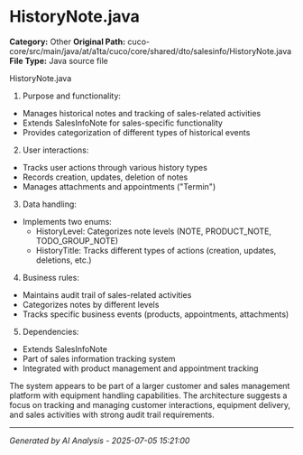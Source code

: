 # HistoryNote.java

**Category:** Other
**Original Path:** cuco-core/src/main/java/at/a1ta/cuco/core/shared/dto/salesinfo/HistoryNote.java
**File Type:** Java source file

HistoryNote.java
1. Purpose and functionality:
- Manages historical notes and tracking of sales-related activities
- Extends SalesInfoNote for sales-specific functionality
- Provides categorization of different types of historical events

2. User interactions:
- Tracks user actions through various history types
- Records creation, updates, deletion of notes
- Manages attachments and appointments ("Termin")

3. Data handling:
- Implements two enums:
  * HistoryLevel: Categorizes note levels (NOTE, PRODUCT_NOTE, TODO_GROUP_NOTE)
  * HistoryTitle: Tracks different types of actions (creation, updates, deletions, etc.)

4. Business rules:
- Maintains audit trail of sales-related activities
- Categorizes notes by different levels
- Tracks specific business events (products, appointments, attachments)

5. Dependencies:
- Extends SalesInfoNote
- Part of sales information tracking system
- Integrated with product management and appointment tracking

The system appears to be part of a larger customer and sales management platform with equipment handling capabilities. The architecture suggests a focus on tracking and managing customer interactions, equipment delivery, and sales activities with strong audit trail requirements.

---
*Generated by AI Analysis - 2025-07-05 15:21:00*
